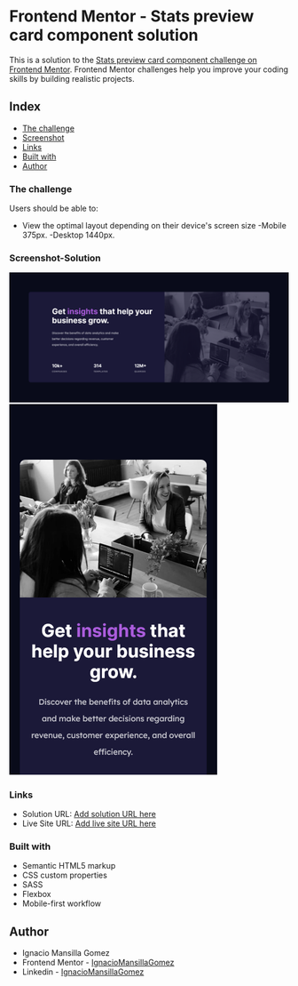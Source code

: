 # Frontend Mentor - Stats preview card component solution

This is a solution to the [Stats preview card component challenge on Frontend Mentor](https://www.frontendmentor.io/challenges/stats-preview-card-component-8JqbgoU62). Frontend Mentor challenges help you improve your coding skills by building realistic projects.

## Index

- [The challenge](#the-challenge)
- [Screenshot](#screenshot)
- [Links](#links)
- [Built with](#built-with)
- [Author](#author)

### The challenge

Users should be able to:

- View the optimal layout depending on their device's screen size
  -Mobile 375px.
  -Desktop 1440px.

### Screenshot-Solution

![](/Screenshot/DesktopSolution.png)
![](/Screenshot/MobileSolution.png)

### Links

- Solution URL: [Add solution URL here](https://your-solution-url.com)
- Live Site URL: [Add live site URL here](https://your-live-site-url.com)

### Built with

- Semantic HTML5 markup
- CSS custom properties
- SASS
- Flexbox
- Mobile-first workflow

## Author

- Ignacio Mansilla Gomez
- Frontend Mentor - [IgnacioMansillaGomez](https://www.frontendmentor.io/profile/yourusername)
- Linkedin - [IgnacioMansillaGomez](https://www.linkedin.com/in/ignacio-mansilla-gomez-3502551a3/)
